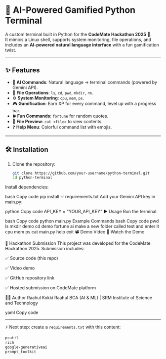 # 🤖 AI-Powered Gamified Python Terminal

A custom terminal built in Python for the **CodeMate Hackathon 2025** 🚀.  
It mimics a Linux shell, supports system monitoring, file operations, and includes an **AI-powered natural language interface** with a fun gamification twist.

---

## ✨ Features
- 🧠 **AI Commands**: Natural language → terminal commands (powered by Gemini API).
- 📁 **File Operations**: `ls`, `cd`, `pwd`, `mkdir`, `rm`.
- ⚙️ **System Monitoring**: `cpu`, `mem`, `ps`.
- 🎮 **Gamification**: Earn XP for every command, level up with a progress bar.
- 🍀 **Fun Commands**: `fortune` for random quotes.
- 📜 **File Preview**: `cat <file>` to view contents.
- ❓ **Help Menu**: Colorful command list with emojis.

---

## 🛠️ Installation
1. Clone the repository:
   ```bash
   git clone https://github.com/your-username/python-terminal.git
   cd python-terminal
Install dependencies:

bash
Copy code
pip install -r requirements.txt
Add your Gemini API key in main.py:

python
Copy code
API_KEY = "YOUR_API_KEY"
▶️ Usage
Run the terminal:

bash
Copy code
python main.py
Example Commands
bash
Copy code
pwd
ls
mkdir demo
cd demo
fortune
ai make a new folder called test and enter it
cpu
mem
ps
cat main.py
help
exit
📽️ Demo Video
🎥 Watch the Demo

📌 Hackathon Submission
This project was developed for the CodeMate Hackathon 2025.
Submission includes:

✅ Source code (this repo)

✅ Video demo

✅ GitHub repository link

✅ Hosted submission on CodeMate platform

👨‍💻 Author
Raahul Kokki Raahul
BCA (AI & ML) | SRM Institute of Science and Technology

yaml
Copy code

---

⚡ Next step: create a `requirements.txt` with this content:

```txt
psutil
rich
google-generativeai
prompt_toolkit
